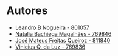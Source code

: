 # Autores

- [Leandro B Nogueira - 801057](https://github.com/leandr0nogueira)
- [Natalia Bachiega Magalhães - 769846](https://github.com/NataliaBachiega)
- [José Mateus Freitas Queiroz - 811840](https://github.com/jmateusq)
- [Vinicius Q. da Luz - 769836](https://github.com/Lvght)
